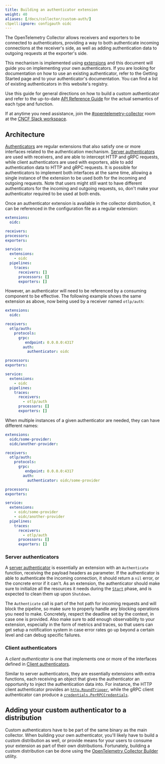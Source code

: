 ```yaml
---
title: Building an authenticator extension
weight: 40
aliases: [/docs/collector/custom-auth/]
cSpell:ignore: configauth oidc
---
```


The OpenTelemetry Collector allows receivers and exporters to be connected to
authenticators, providing a way to both authenticate incoming connections at the
receiver's side, as well as adding authentication data to outgoing requests at
the exporter's side.

This mechanism is implemented using [extensions] and this document will guide
you on implementing your own authenticators. If you are looking for
documentation on how to use an existing authenticator, refer to the Getting
Started page and to your authenticator's documentation. You can find a list of
existing authenticators in this website's registry.

Use this guide for general directions on how to build a custom authenticator and
refer to the up-to-date
[API Reference Guide](https://pkg.go.dev/go.opentelemetry.io/collector/config/configauth)
for the actual semantics of each type and function.

If at anytime you need assistance, join the
[#opentelemetry-collector](https://cloud-native.slack.com/archives/C01N6P7KR6W)
room at the [CNCF Slack workspace](https://slack.cncf.io).

## Architecture

[Authenticators] are regular extensions that also satisfy one or more interfaces
related to the authentication mechanism. [Server authenticators][sa] are used with
receivers, and are able to intercept HTTP and gRPC requests, while client
authenticators are used with exporters, able to add authentication data to HTTP
and gRPC requests. It is possible for authenticators to implement both
interfaces at the same time, allowing a single instance of the extension to be
used both for the incoming and outgoing requests. Note that users might still
want to have different authenticators for the incoming and outgoing requests,
so, don't make your authenticator required to be used at both ends.

Once an authenticator extension is available in the collector distribution, it
can be referenced in the configuration file as a regular extension:

```yaml
extensions:
  oidc:

receivers:
processors:
exporters:

service:
  extensions:
    - oidc
  pipelines:
    traces:
      receivers: []
      processors: []
      exporters: []
```

However, an authenticator will need to be referenced by a consuming component to
be effective. The following example shows the same extension as above, now being
used by a receiver named `otlp/auth`:

```yaml
extensions:
  oidc:

receivers:
  otlp/auth:
    protocols:
      grpc:
         endpoint: 0.0.0.0:4317
        auth:
          authenticator: oidc

processors:
exporters:

service:
  extensions:
    - oidc
  pipelines:
    traces:
      receivers:
        - otlp/auth
      processors: []
      exporters: []
```

When multiple instances of a given authenticator are needed, they can have
different names:

```yaml
extensions:
  oidc/some-provider:
  oidc/another-provider:

receivers:
  otlp/auth:
    protocols:
      grpc:
         endpoint: 0.0.0.0:4317
        auth:
          authenticator: oidc/some-provider

processors:
exporters:

service:
  extensions:
    - oidc/some-provider
    - oidc/another-provider
  pipelines:
    traces:
      receivers:
        - otlp/auth
      processors: []
      exporters: []
```

### Server authenticators

A [server authenticator][sa] is essentially an extension with an `Authenticate`
function, receiving the payload headers as parameter. If the authenticator is
able to authenticate the incoming connection, it should return a `nil` error, or
the concrete error if it can't. As an extension, the authenticator should make
sure to initialize all the resources it needs during the
[`Start`](https://pkg.go.dev/go.opentelemetry.io/collector/component#Component)
phase, and is expected to clean them up upon `Shutdown`.

The `Authenticate` call is part of the hot path for incoming requests and will
block the pipeline, so make sure to properly handle any blocking operations you
need to make. Concretely, respect the deadline set by the context, in case one
is provided. Also make sure to add enough observability to your extension,
especially in the form of metrics and traces, so that users can get setup a
notification system in case error rates go up beyond a certain level and can
debug specific failures.

### Client authenticators

A _client authenticator_ is one that implements one or more of the interfaces
defined in [Client authenticators].

Similar to server authenticators, they are essentially extensions with extra
functions, each receiving an object that gives the authenticator an opportunity
to inject the authentication data into. For instance, the HTTP client
authenticator provides an
[`http.RoundTripper`](https://pkg.go.dev/net/http#RoundTripper), while the gRPC
client authenticator can produce a
[`credentials.PerRPCCredentials`](https://pkg.go.dev/google.golang.org/grpc/credentials#PerRPCCredentials).

## Adding your custom authenticator to a distribution

Custom authenticators have to be part of the same binary as the main collector.
When building your own authenticator, you'll likely have to build a custom
distribution as well, or provide means for your users to consume your extension
as part of their own distributions. Fortunately, building a custom distribution
can be done using the [OpenTelemetry Collector Builder][builder] utility.

[authenticators]:
  https://pkg.go.dev/go.opentelemetry.io/collector/config/configauth
[builder]:
  https://github.com/open-telemetry/opentelemetry-collector/tree/main/cmd/builder
[client authenticators]:
  https://pkg.go.dev/go.opentelemetry.io/collector/config/configauth#client-authenticators
[extensions]: ../../configuration/#extensions
[sa]:
  https://pkg.go.dev/go.opentelemetry.io/collector/config/configauth#server-authenticators
